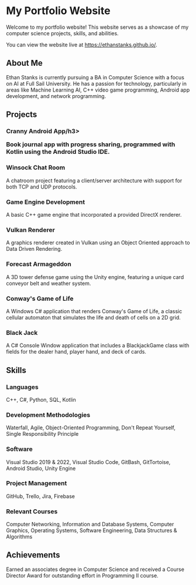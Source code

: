 <h1> My Portfolio Website</h1>
<p>Welcome to my portfolio website! This website serves as a showcase of my computer science projects, skills, and abilities.</p>
<p>You can view the website live at <a href="https://ethanstanks.github.io/">https://ethanstanks.github.io/</a>.</p>

<h2>About Me</h2>
  <p>Ethan Stanks is currently pursuing a BA in Computer Science with a focus on AI at Full Sail University. He has a passion for technology, particularly in areas like Machine Learning AI, C++ video game programming, Android app development, and network programming.</p>

  <h2>Projects</h2>

  <h3>Cranny Android App/h3>
  <p>Book journal app with progress sharing, programmed with Kotlin using the Android Studio IDE.</p>

  <h3>Winsock Chat Room</h3>
  <p>A chatroom project featuring a client/server architecture with support for both TCP and UDP protocols.</p>

  <h3>Game Engine Development</h3>
  <p>A basic C++ game engine that incorporated a provided DirectX renderer.</p>

  <h3>Vulkan Renderer</h3>
  <p>A graphics renderer created in Vulkan using an Object Oriented approach to Data Driven Rendering.</p>

  <h3>Forecast Armageddon</h3>
  <p>A 3D tower defense game using the Unity engine, featuring a unique card conveyor belt and weather system.</p>

  <h3>Conway's Game of Life</h3>
  <p>A Windows C# application that renders Conway's Game of Life, a classic cellular automaton that simulates the life and death of cells on a 2D grid.</p>

  <h3>Black Jack</h3>
  <p>A C# Console Window application that includes a BlackjackGame class with fields for the dealer hand, player hand, and deck of cards.</p>

  <h2>Skills</h2>

  <h3>Languages</h3>
  <p>C++, C#, Python, SQL, Kotlin</p>

  <h3>Development Methodologies</h3>
  <p>Waterfall, Agile, Object-Oriented Programming, Don't Repeat Yourself, Single Responsibility Principle</p>

  <h3>Software</h3>
  <p>Visual Studio 2019 & 2022, Visual Studio Code, GitBash, GitTortoise, Android Studio, Unity Engine</p>

  <h3>Project Management</h3>
  <p>GitHub, Trello, Jira, Firebase</p>

  <h3>Relevant Courses</h3>
  <p>Computer Networking, Information and Database Systems, Computer Graphics, Operating Systems, Software Engineering, Data Structures & Algorithms</p>

  <h2>Achievements</h2>
  <p>Earned an associates degree in Computer Science and received a Course Director Award for outstanding effort in Programming II course.</p>
